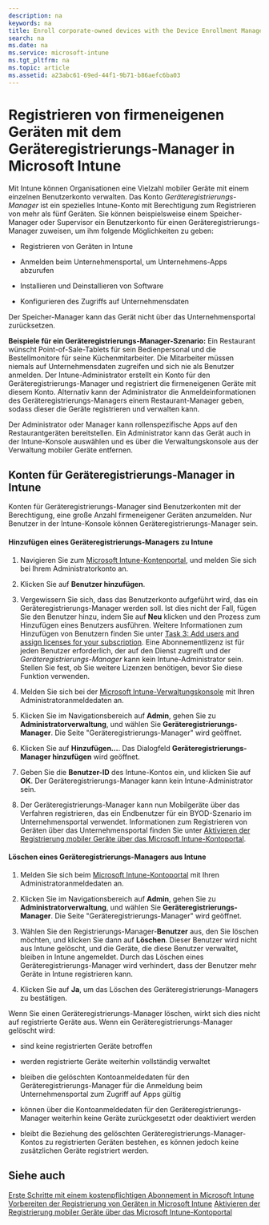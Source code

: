 ```yaml
---
description: na
keywords: na
title: Enroll corporate-owned devices with the Device Enrollment Manager in Microsoft Intune
search: na
ms.date: na
ms.service: microsoft-intune
ms.tgt_pltfrm: na
ms.topic: article
ms.assetid: a23abc61-69ed-44f1-9b71-b86aefc6ba03
---
```

# Registrieren von firmeneigenen Ger&#228;ten mit dem Ger&#228;teregistrierungs-Manager in Microsoft Intune
Mit Intune können Organisationen eine Vielzahl mobiler Geräte mit einem einzelnen Benutzerkonto verwalten. Das Konto *Geräteregistrierungs-Manager* ist ein spezielles Intune-Konto mit Berechtigung zum Registrieren von mehr als fünf Geräten. Sie können beispielsweise einem Speicher-Manager oder Supervisor ein Benutzerkonto für einen Geräteregistrierungs-Manager zuweisen, um ihm folgende Möglichkeiten zu geben:

-   Registrieren von Geräten in Intune

-   Anmelden beim Unternehmensportal, um Unternehmens-Apps abzurufen

-   Installieren und Deinstallieren von Software

-   Konfigurieren des Zugriffs auf Unternehmensdaten

Der Speicher-Manager kann das Gerät nicht über das Unternehmensportal zurücksetzen.

**Beispiele für ein Geräteregistrierungs-Manager-Szenario:**
 Ein Restaurant wünscht Point-of-Sale-Tablets für sein Bedienpersonal und die Bestellmonitore für seine Küchenmitarbeiter. Die Mitarbeiter müssen niemals auf Unternehmensdaten zugreifen und sich nie als Benutzer anmelden. Der Intune-Administrator erstellt ein Konto für den Geräteregistrierungs-Manager und registriert die firmeneigenen Geräte mit diesem Konto. Alternativ kann der Administrator die Anmeldeinformationen des Geräteregistrierungs-Managers einem Restaurant-Manager geben, sodass dieser die Geräte registrieren und verwalten kann.

Der Administrator oder Manager kann rollenspezifische Apps auf den Restaurantgeräten bereitstellen. Ein Administrator kann das Gerät auch in der Intune-Konsole auswählen und es über die Verwaltungskonsole aus der Verwaltung mobiler Geräte entfernen.

## Konten für Geräteregistrierungs-Manager in Intune
Konten für Geräteregistrierungs-Manager sind Benutzerkonten mit der Berechtigung, eine große Anzahl firmeneigener Geräten anzumelden. Nur Benutzer in der Intune-Konsole können Geräteregistrierungs-Manager sein.

#### Hinzufügen eines Geräteregistrierungs-Managers zu Intune

1.  Navigieren Sie zum [Microsoft Intune-Kontenportal](http://go.microsoft.com/fwlink/p/?LinkID=329938), und melden Sie sich bei Ihrem Administratorkonto an.

2.  Klicken Sie auf **Benutzer hinzufügen**.

3.  Vergewissern Sie sich, dass das Benutzerkonto aufgeführt wird, das ein Geräteregistrierungs-Manager werden soll. Ist dies nicht der Fall, fügen Sie den Benutzer hinzu, indem Sie auf **Neu** klicken und den Prozess zum Hinzufügen eines Benutzers ausführen. Weitere Informationen zum Hinzufügen von Benutzern finden Sie unter [Task 3: Add users and assign licenses for your subscription](../Topic/Get_started_with_a_paid_subscription_to_Microsoft_Intune.md#Anchor_3). Eine Abonnementlizenz ist für jeden Benutzer erforderlich, der auf den Dienst zugreift und der *Geräteregistrierungs-Manager* kann kein Intune-Administrator sein. Stellen Sie fest, ob Sie weitere Lizenzen benötigen, bevor Sie diese Funktion verwenden.

4.  Melden Sie sich bei der [Microsoft Intune-Verwaltungskonsole](http://manage.microsoft.com) mit Ihren Administratoranmeldedaten an.

5.  Klicken Sie im Navigationsbereich auf **Admin**, gehen Sie zu **Administratorverwaltung**, und wählen Sie **Geräteregistrierungs-Manager**. Die Seite "Geräteregistrierungs-Manager" wird geöffnet.

6.  Klicken Sie auf **Hinzufügen…**. Das Dialogfeld **Geräteregistrierungs-Manager hinzufügen** wird geöffnet.

7.  Geben Sie die **Benutzer-ID** des Intune-Kontos ein, und klicken Sie auf **OK**. Der Geräteregistrierungs-Manager kann kein Intune-Administrator sein.

8.  Der Geräteregistrierungs-Manager kann nun Mobilgeräte über das Verfahren registrieren, das ein Endbenutzer für ein BYOD-Szenario im Unternehmensportal verwendet. Informationen zum Registrieren von Geräten über das Unternehmensportal finden Sie unter [Aktivieren der Registrierung mobiler Geräte über das Microsoft Intune-Kontoportal](../Topic/Enable_mobile_device_enrollment_with_the_Microsoft_Intune_Account_Portal.md).

#### Löschen eines Geräteregistrierungs-Managers aus Intune

1.  Melden Sie sich beim [Microsoft Intune-Kontoportal](http://manage.microsoft.com) mit Ihren Administratoranmeldedaten an.

2.  Klicken Sie im Navigationsbereich auf **Admin**, gehen Sie zu **Administratorverwaltung**, und wählen Sie **Geräteregistrierungs-Manager**. Die Seite "Geräteregistrierungs-Manager" wird geöffnet.

3.  Wählen Sie den Registrierungs-Manager-**Benutzer** aus, den Sie löschen möchten, und klicken Sie dann auf **Löschen**. Dieser Benutzer wird nicht aus Intune gelöscht, und die Geräte, die diese Benutzer verwaltet, bleiben in Intune angemeldet. Durch das Löschen eines Geräteregistrierungs-Manager wird verhindert, dass der Benutzer mehr Geräte in Intune registrieren kann.

4.  Klicken Sie auf **Ja**, um das Löschen des Geräteregistrierungs-Managers zu bestätigen.

Wenn Sie einen Geräteregistrierungs-Manager löschen, wirkt sich dies nicht auf registrierte Geräte aus. Wenn ein Geräteregistrierungs-Manager gelöscht wird:

-   sind keine registrierten Geräte betroffen

-   werden registrierte Geräte weiterhin vollständig verwaltet

-   bleiben die gelöschten Kontoanmeldedaten für den Geräteregistrierungs-Manager für die Anmeldung beim Unternehmensportal zum Zugriff auf Apps gültig

-   können über die Kontoanmeldedaten für den Geräteregistrierungs-Manager weiterhin keine Geräte zurückgesetzt oder deaktiviert werden

-   bleibt die Beziehung des gelöschten Geräteregistrierungs-Manager-Kontos zu registrierten Geräten bestehen, es können jedoch keine zusätzlichen Geräte registriert werden.

## Siehe auch
[Erste Schritte mit einem kostenpflichtigen Abonnement in Microsoft Intune](../Topic/Get_started_with_a_paid_subscription_to_Microsoft_Intune.md)
[Vorbereiten der Registrierung von Geräten in Microsoft Intune](../Topic/Get_ready_to_enroll_devices_in_Microsoft_Intune.md)
[Aktivieren der Registrierung mobiler Geräte über das Microsoft Intune-Kontoportal](../Topic/Enable_mobile_device_enrollment_with_the_Microsoft_Intune_Account_Portal.md)

